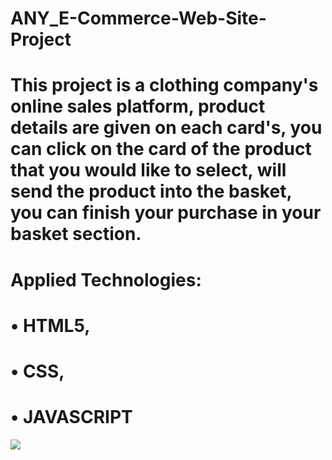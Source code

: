 ﻿# ANY_E-Commerce-Web-Site-Project



# This project is a clothing company's online sales platform, product details are given on each card's, you can click on the card of the product that you would like to select, will send the product into the basket, you can finish your purchase in your basket section. 




# Applied Technologies:

# • HTML5, 

# • CSS,

# • JAVASCRIPT




<img src="https://github.com/ANoyanyasadi/ANY_E-Commerce-Web-Site-Project/blob/main/Gif.gif" width="auto">

